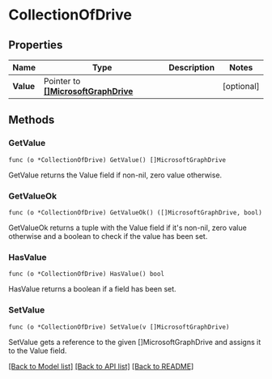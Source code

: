 # CollectionOfDrive

## Properties

Name | Type | Description | Notes
------------ | ------------- | ------------- | -------------
**Value** | Pointer to [**[]MicrosoftGraphDrive**](microsoft.graph.drive.md) |  | [optional] 

## Methods

### GetValue

`func (o *CollectionOfDrive) GetValue() []MicrosoftGraphDrive`

GetValue returns the Value field if non-nil, zero value otherwise.

### GetValueOk

`func (o *CollectionOfDrive) GetValueOk() ([]MicrosoftGraphDrive, bool)`

GetValueOk returns a tuple with the Value field if it's non-nil, zero value otherwise
and a boolean to check if the value has been set.

### HasValue

`func (o *CollectionOfDrive) HasValue() bool`

HasValue returns a boolean if a field has been set.

### SetValue

`func (o *CollectionOfDrive) SetValue(v []MicrosoftGraphDrive)`

SetValue gets a reference to the given []MicrosoftGraphDrive and assigns it to the Value field.


[[Back to Model list]](../README.md#documentation-for-models) [[Back to API list]](../README.md#documentation-for-api-endpoints) [[Back to README]](../README.md)


